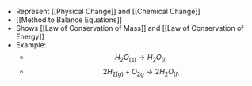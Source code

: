  - Represent [[Physical Change]] and [[Chemical Change]]
 - [[Method to Balance Equations]]
 - Shows [[Law of Conservation of Mass]] and [[Law of Conservation of Energy]]
 - Example: 
	 - $$H_2O_{(s)}\rightarrow H_2O_{(l)}$$
	 - $$2H_{2(g)} +O_{2g}\rightarrow 2H_2O_{(l)}$$